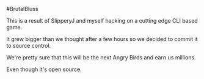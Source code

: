 #BrutalBluss

This is a result of SlipperyJ and myself hacking on a cutting edge CLI based game.

It grew bigger than we thought after a few hours so we decided to commit it to source control.

 We're pretty sure that this will be the next Angry Birds and earn us millions.
 
 Even though it's open source.
